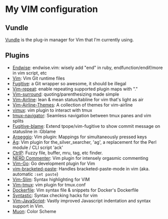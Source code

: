 # My VIM configuration

## Vundle
[Vundle](http://github.com/VundleVim/Vundle.Vim) is the  plug-in manager for Vim that I'm currently using.

## Plugins

  * [Endwise](https://github.com/tpope/vim-endwise): endwise.vim: wisely add "end" in ruby, endfunction/endif/more in vim script, etc
  * [Vim](https://github.com/tpope/vim-git): Vim Git runtime files
  * [Fugitive](https://github.com/tpope/vim-fugitive): a Git wrapper so awesome, it should be illegal
  * [Vim-repeat](https://github.com/tpope/vim-repeat): enable repeating supported plugin maps with "."
  * [Vim-surround](https://github.com/tpope/vim-surround): quoting/parenthesizing made simple
  * [Vim-Airline](https://github.com/vim-airline/vim-airline): lean & mean status/tabline for vim that's light as air
  * [Vim-Airline-Themes](https://github.com/vim-airline/vim-airline-themes): A collection of themes for vim-airline
  * [vimux](https://github.com/benmills/vimux): vim plugin to interact with tmux
  * [tmux-navigator](https://github.com/christoomey/vim-tmux-navigator): Seamless navigation between tmux panes and vim splits
  * [Fugitive-blame](https://github.com/tommcdo/vim-fugitive-blame-ext): Extend tpope/vim-fugitive to show commit message on statusline in :Gblame
  * [Arpeggio](https://github.com/kana/vim-arpeggio): Vim plugin: Mappings for simultaneously pressed keys
  * [Ag](https://github.com/rking/ag.vim): Vim plugin for the_silver_searcher, 'ag', a replacement for the Perl module / CLI script 'ack'
  * [CtrlP](https://github.com/kien/ctrlp.vim): Fuzzy file, buffer, mru, tag, etc finder.
  * [NERD Commenter](https://github.com/scrooloose/nerdcommenter): Vim plugin for intensely orgasmic commenting
  * [Vim-Go](https://github.com/fatih/vim-go): Go development plugin for Vim
  * [vim-bracketed-paste](https://github.com/ConradIrwin/vim-bracketed-paste): Handles bracketed-paste-mode in vim (aka. automatic `:set paste`)
  * [Vim-Slim](https://github.com/slim-template/vim-slim): Syntax highlighting for VIM
  * [Vim-tmux](https://github.com/tmux-plugins/vim-tmux): vim plugin for tmux.conf
  * [Dockerfile](https://github.com/ekalinin/Dockerfile.vim): Vim syntax file & snippets for Docker's Dockerfile
  * [Syntastic](https://github.com/vim-syntastic/syntastic): Syntax checking hacks for vim
  * [Vim-JavaScript](https://github.com/pangloss/vim-javascript): Vastly improved Javascript indentation and syntax support in Vim. 
  * [Muon](https://github.com/gregsexton/Muon): Color Scheme